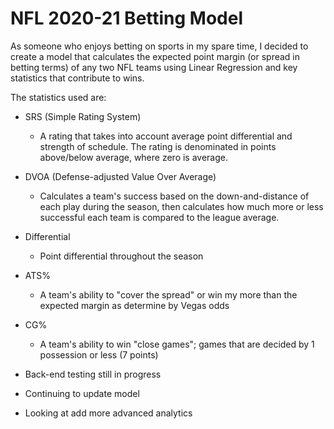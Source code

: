 # NFL 2020-21 Betting Model

As someone who enjoys betting on sports in my spare time, I decided to create a model that calculates the expected point margin (or spread in betting terms) of any two NFL teams using Linear Regression and key statistics that contribute to wins. 

The statistics used are:
- SRS (Simple Rating System)
  - A rating that takes into account average point differential and strength of schedule. The rating is denominated in points     above/below average, where zero is average.
- DVOA (Defense-adjusted Value Over Average)
  - Calculates a team's success based on the down-and-distance of each play during the season, then calculates how much more or less successful each team is compared to the league average.
- Differential
  - Point differential throughout the season
- ATS%
  - A team's ability to "cover the spread" or win my more than the expected margin as determine by Vegas odds
- CG% 
  - A team's ability to win "close games"; games that are decided by 1 possession or less (7 points)
  
- Back-end testing still in progress
- Continuing to update model
- Looking at add more advanced analytics
